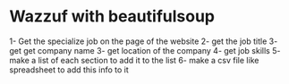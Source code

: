 # Wazzuf with beautifulsoup
1- Get the specialize job on the page of the website
2- get the job title
3- get get company name
3- get location of the company
4- get job skills
5- make a list of each section to add it to the list
6- make a csv file like spreadsheet to add this info to it
